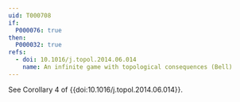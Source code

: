 ```yaml
---
uid: T000708
if:
  P000076: true
then:
  P000032: true
refs:
  - doi: 10.1016/j.topol.2014.06.014
    name: An infinite game with topological consequences (Bell)
---
```


See Corollary 4 of {{doi:10.1016/j.topol.2014.06.014}}.
